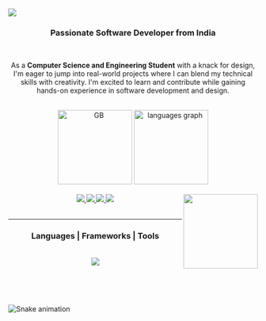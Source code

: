 

###
<img src="https://readme-typing-svg.herokuapp.com/?font=Righteous&size=35&center=true&vCenter=true&width=500&height=70&duration=4000&lines=Hey+Developers;+I'm+G+Bhadra+nair;I'm+From+Kerala,+India" />
<h3 align="center">Passionate Software Developer from India </h3>
<br/>
<div align="center">
 
As a **Computer Science and Engineering Student** with a knack for design, 
I'm eager to jump into real-world projects where I can blend my technical skills with creativity. 
I'm excited to learn and contribute while gaining hands-on experience in software development and design.

<br/>

 </div>
<div align="center">
    <img src="https://github-readme-stats.vercel.app/api?username=Bhadra2811&show_icons=true&locale=en&theme=dark" alt="GB" height="150">
   <img src="https://github-readme-stats.vercel.app/api/top-langs?username=Bhadra2811&locale=en&hide_title=false&layout=compact&card_width=320&langs_count=5&theme=dracula&hide_border=false" height="150" alt="languages graph"  />
</div>
<br/>


<img align="right" height="150" src="https://i.imgflip.com/65efzo.gif"  />



<div align="center"> 
  <a href="mailto:gsb22102@gmail.com">
    <img src="https://img.shields.io/badge/Gmail-333333?style=for-the-badge&logo=gmail&logoColor=red" />
  </a>
  <a href="https://www.linkedin.com/in/g-bhadra-nair-669a59249/" target="_blank">
    <img src="https://img.shields.io/badge/LinkedIn-0077B5?style=for-the-badge&logo=linkedin&logoColor=white" target="_blank" />
  </a>
  <a href="https://www.instagram.com/_.d_e_f._?igsh=MW84aHkweGxraThwdw==" target="_blank">
    <img src="https://img.shields.io/badge/Instagram-833ab4?style=for-the-badge&logo=instagram&logoColor=white" />
  </a>
  <a href="https://wa.me/919446429640" target="_blank">
    <img src="https://img.shields.io/badge/WhatsApp-25D366?style=for-the-badge&logo=whatsapp&logoColor=white" />
  </a>
  <!-- <a href="https://www.facebook.com/YourPageName" target="_blank">
  <img src="https://img.shields.io/badge/Facebook-1877F2?style=for-the-badge&logo=facebook&logoColor=white" />
  </a> -->
 

</div><br/>

 <hr/>
<h3 align="center">Languages | Frameworks | Tools</h3>

<br/>

<div align="center">
    <img src="https://skillicons.dev/icons?i=html,css,vscode,react,node.js,github,figma,git,python,javascript,java,springboot,postgresql,postman,mysql,c" />
</div>

<br/><br/>



<br clear="both">

<img src="https://raw.githubusercontent.com/maurodesouza/maurodesouza/output/snake.svg" alt="Snake animation" />

###
